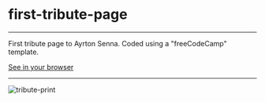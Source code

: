 # first-tribute-page
***

 First tribute page to Ayrton Senna. Coded using a "freeCodeCamp" template.
 
 [See in your browser](https://willson-alflen.github.io/first-tribute-page/)
 
 ***
 
 ![tribute-print](https://user-images.githubusercontent.com/87523872/135258925-a25d389c-ec3d-4a7d-a9b8-d01678e78f17.png)
